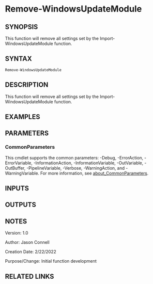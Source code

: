 # Remove-WindowsUpdateModule

## SYNOPSIS
This function will remove all settings set by the Import-WindowsUpdateModule function.

## SYNTAX

```
Remove-WindowsUpdateModule
```

## DESCRIPTION
This function will remove all settings set by the Import-WindowsUpdateModule function.

## EXAMPLES

## PARAMETERS

### CommonParameters
This cmdlet supports the common parameters: -Debug, -ErrorAction, -ErrorVariable, -InformationAction, -InformationVariable, -OutVariable, -OutBuffer, -PipelineVariable, -Verbose, -WarningAction, and -WarningVariable. For more information, see [about_CommonParameters](http://go.microsoft.com/fwlink/?LinkID=113216).

## INPUTS

## OUTPUTS

## NOTES
Version:        1.0

Author:         Jason Connell

Creation Date:  2/22/2022

Purpose/Change: Initial function development 


## RELATED LINKS